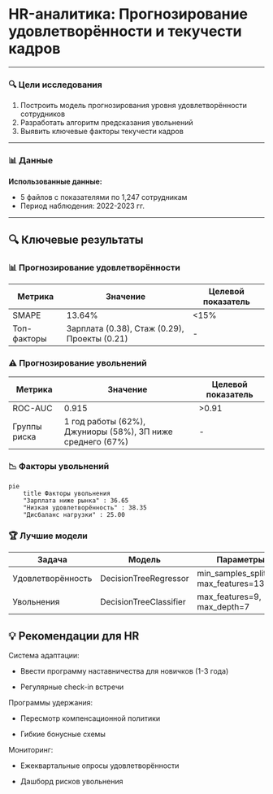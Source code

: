 # HR-аналитика: Прогнозирование удовлетворённости и текучести кадров  

---

### 🔍 Цели исследования  
1. Построить модель прогнозирования уровня удовлетворённости сотрудников  
2. Разработать алгоритм предсказания увольнений  
3. Выявить ключевые факторы текучести кадров  

---

### 📊 Данные  
**Использованные данные:**  
- 5 файлов с показателями по 1,247 сотрудникам  
- Период наблюдения: 2022-2023 гг.  

---

## 🔍 Ключевые результаты

### 📊 Прогнозирование удовлетворённости
| Метрика | Значение | Целевой показатель |
|---------|----------|-------------------|
| SMAPE | 13.64% | <15% |
| Топ-факторы | Зарплата (0.38), Стаж (0.29), Проекты (0.21) | - |

### ⚠️ Прогнозирование увольнений
| Метрика | Значение | Целевой показатель |
|---------|----------|-------------------|
| ROC-AUC | 0.915 | >0.91 |
| Группы риска | 1 год работы (62%), Джуниоры (58%), ЗП ниже среднего (67%) | - |

### 📉 Факторы увольнений
```mermaid
pie
    title Факторы увольнения
    "Зарплата ниже рынка" : 36.65
    "Низкая удовлетворённость" : 38.35
    "Дисбаланс нагрузки" : 25.00
```
### 🏆 Лучшие модели
| Задача |	Модель	| Параметры |
|---------|----------|-------------------|
| Удовлетворённость | DecisionTreeRegressor	| min_samples_split=14, max_features=13 |
| Увольнения |	DecisionTreeClassifier |	max_features=9, max_depth=7 |

## 💡 Рекомендации для HR

Система адаптации:

 - Ввести программу наставничества для новичков (1-3 года)

 - Регулярные check-in встречи

Программы удержания:

 - Пересмотр компенсационной политики

 - Гибкие бонусные схемы

Мониторинг:

 - Ежеквартальные опросы удовлетворённости

 - Дашборд рисков увольнения

